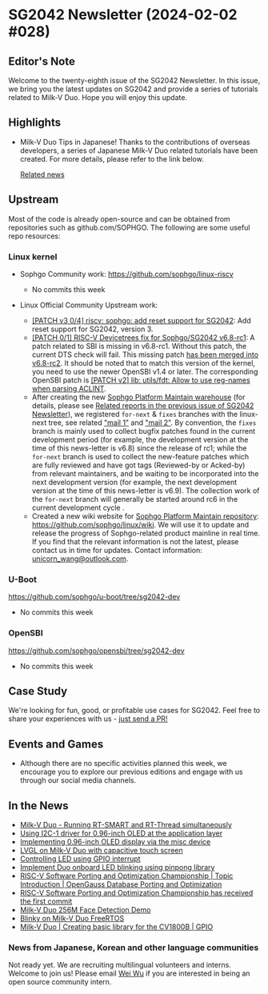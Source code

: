 # SG2042 Newsletter (2024-02-02 #028)

## Editor's Note

Welcome to the twenty-eighth issue of the SG2042 Newsletter. In this issue, we bring you the latest updates on SG2042 and provide a series of tutorials related to Milk-V Duo. Hope you will enjoy this update.

## Highlights

+ Milk-V Duo Tips in Japanese! Thanks to the contributions of overseas developers, a series of Japanese Milk-V Duo related tutorials have been created. For more details, please refer to the link below.

  [Related news](https://community.milkv.io/t/milk-v-duo-tips-in-japanese/1308 )

## Upstream

Most of the code is already open-source and can be obtained from repositories such as github.com/SOPHGO. The following are some useful repo resources:

### Linux kernel

+ Sophgo Community work: https://github.com/sophgo/linux-riscv

  + No commits this week

+ Linux Official Community Upstream work:

  + [[PATCH v3 0/4] riscv: sophgo: add reset support for SG2042][lk-1]: Add reset support for SG2042, version 3.
  + [[PATCH 0/1] RISC-V Devicetrees fix for Sophgo/SG2042 v6.8-rc1][lk-2]: A patch related to SBI is missing in v6.8-rc1. Without this patch, the current DTS check will fail. This missing patch [has been merged into v6.8-rc2][lk-3]. It should be noted that to match this version of the kernel, you need to use the newer OpenSBI v1.4 or later. The corresponding OpenSBI patch is [[PATCH v2] lib: utils/fdt: Allow to use reg-names when parsing ACLINT][lk-4].
  + After creating the new [Sophgo Platform Maintain warehouse][lk-7] (for details, please see [Related reports in the previous issue of SG2042 Newsletter][lk-8]), we registered `for-next` & `fixes` branches with the linux-next tree, see related ["mail 1"][lk-5] and ["mail 2"][lk-6]. By convention, the `fixes` branch is mainly used to collect bugfix patches found in the current development period (for example, the development version at the time of this news-letter is v6.8) since the release of rc1; while the `for-next` branch is used to collect the new-feature patches which are fully reviewed and have got tags (Reviewed-by or Acked-by) from relevant maintainers, and be waiting to be incorporated into the next development version (for example, the next development version at the time of this news-letter is v6.9). The collection work of the `for-next` branch will generally be started around rc6 in the current development cycle .
  + Created a new wiki website for [Sophgo Platform Maintain repository][lk-7]: <https://github.com/sophgo/linux/wiki>. We will use it to update and release the progress of Sophgo-related product mainline in real time. If you find that the relevant information is not the latest, please contact us in time for updates. Contact information: <unicorn_wang@outlook.com>.

[lk-1]:https://lore.kernel.org/linux-riscv/cover.1706577450.git.unicorn_wang@outlook.com/
[lk-2]:https://lore.kernel.org/linux-riscv/cover.1706259884.git.unicorn_wang@outlook.com/
[lk-3]:https://lore.kernel.org/linux-riscv/26b37af5-7611-4a96-a324-427927cc6ad3@app.fastmail.com/
[lk-4]:https://lists.infradead.org/pipermail/opensbi/2023-November/005926.html
[lk-5]:https://lore.kernel.org/linux-next/MA0P287MB2822E0B2A8CCC033CC5AB2CDFE7D2@MA0P287MB2822.INDP287.PROD.OUTLOOK.COM/
[lk-6]:https://lore.kernel.org/linux-next/20240131130451.04418b39@canb.auug.org.au/
[lk-7]:https://github.com/sophgo/linux
[lk-8]:https://forum.sophgo.com/t/sg2042-newsletter-2024-01-26-027/513


### U-Boot

https://github.com/sophgo/u-boot/tree/sg2042-dev

+ No commits this week

### OpenSBI

https://github.com/sophgo/opensbi/tree/sg2042-dev

+ No commits this week

## Case Study

We're looking for fun, good, or profitable use cases for SG2042. Feel free to share your experiences with us - [just send a PR!](https://github.com/sophgocommunity/SG2042-Newsletter/pulls)

## Events and Games

+ Although there are no specific activities planned this week, we encourage you to explore our previous editions and engage with us through our social media channels.

## In the News

+ [Milk-V Duo - Running RT-SMART and RT-Thread simultaneously][news-1]
+ [Using I2C-1 driver for 0.96-inch OLED at the application layer][news-2]
+ [Implementing 0.96-inch OLED display via the misc device][news-3]
+ [LVGL on Milk-V Duo with capacitive touch screen][news-4]
+ [Controlling LED using GPIO interrupt][news-5]
+ [Implement Duo onboard LED blinking using pinpong library][news-6]
+ [RISC-V Software Porting and Optimization Championship | Topic Introduction | OpenGauss Database Porting and Optimization][news-7]
+ [RISC-V Software Porting and Optimization Championship has received the first commit][news-8]
+ [Milk-V Duo 256M Face Detection Demo][news-9]
+ [Blinky on Milk-V Duo FreeRTOS][news-10]
+ [Milk-V Duo | Creating basic library for the CV1800B | GPIO][news-11]

[news-1]:https://community.milkv.io/t/milk-v-duo-rt-smart-rt-thread/1309
[news-2]:https://community.milkv.io/t/i2c-1-0-96-oled/1298
[news-3]:https://community.milkv.io/t/misc-0-96-oled/1299
[news-4]:https://twitter.com/DNechitailov/status/1750917549816959158
[news-5]:https://community.milkv.io/t/gpio/1251
[news-6]:https://www.bilibili.com/video/BV1QB421674a
[news-7]:https://www.bilibili.com/video/BV1sK411e7dY
[news-8]:https://mp.weixin.qq.com/s/f4nouODRXeLm-B1gNy5CoQ
[news-9]:https://www.bilibili.com/video/BV1w4421A7A2
[news-10]:https://www.youtube.com/watch?v=bx6BNTwsdZA
[news-11]:https://www.youtube.com/watch?v=UhTFK0VK1YM&t=212s

### News from Japanese, Korean and other language communities

Not ready yet. We are recruiting multilingual volunteers and interns. Welcome to join us! Please email [Wei Wu](mailto:wuwei2016@iscas.ac.cn) if you are interested in being an open source community intern.